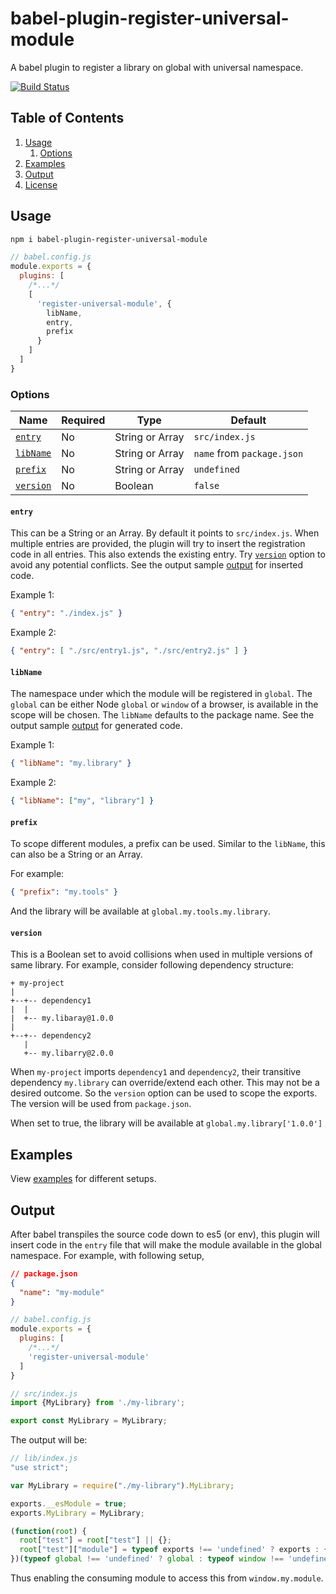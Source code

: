 # babel-plugin-register-universal-module

A babel plugin to register a library on global with universal namespace.

[![Build Status](https://travis-ci.org/Gopikrishna19/babel-plugin-register-universal-module.svg?branch=master)](https://travis-ci.org/Gopikrishna19/babel-plugin-register-universal-module)

## Table of Contents

1. [Usage](#usage)
    1. [Options](#options)
1. [Examples](#examples)
1. [Output](#output)
1. [License](#license)

## Usage

```bash
npm i babel-plugin-register-universal-module
```

```javascript
// babel.config.js
module.exports = {
  plugins: [
    /*...*/
    [
      'register-universal-module', {
        libName,
        entry,
        prefix
      }
    ]
  ]
}
```

### Options

| Name | Required | Type | Default |
|---|---|---|---|
| [`entry`](#entry) | No | String or Array | `src/index.js` |
| [`libName`](#libname) | No | String or Array | `name` from `package.json` |
| [`prefix`](#prefix) | No | String or Array | `undefined` |
| [`version`](#version) | No | Boolean | `false` |

#### `entry`

This can be a String or an Array. By default it points to `src/index.js`. When multiple entries are provided, the plugin will try to
insert the registration code in all entries. This also extends the existing entry. Try [`version`](#version) option to avoid any
potential conflicts. See the output sample [output](#output) for inserted code.

Example 1:
```json
{ "entry": "./index.js" }
```

Example 2:
```json
{ "entry": [ "./src/entry1.js", "./src/entry2.js" ] }
```

#### `libName`

The namespace under which the module will be registered in `global`. The `global` can be either Node `global` or `window` of a browser,
is available in the scope will be chosen. The `libName` defaults to the package name. See the output sample [output](#output) for generated code.

Example 1:
```json
{ "libName": "my.library" }
```

Example 2:
```json
{ "libName": ["my", "library"] }
```

#### `prefix`

To scope different modules, a prefix can be used. Similar to the `libName`, this can also be a String or an Array.

For example:
```json
{ "prefix": "my.tools" }
```

And the library will be available at `global.my.tools.my.library`.

#### `version`

This is a Boolean set to avoid collisions when used in multiple versions of same library. For example, consider following dependency structure:

```
+ my-project
|
+--+-- dependency1
|  |
|  +-- my.libaray@1.0.0
|
+--+-- dependency2
   |
   +-- my.libarry@2.0.0
``` 

When `my-project` imports `dependency1` and `dependency2`, their transitive dependency `my.library` can override/extend each other. This may not be
a desired outcome. So the `version` option can be used to scope the exports. The version will be used from `package.json`.

When set to true, the library will be available at `global.my.library['1.0.0']`

## Examples

View [examples](examples) for different setups.

## Output

After babel transpiles the source code down to es5 (or env), this plugin will insert code in the `entry` file that will make the module 
available in the global namespace. For example, with following setup,

```json
// package.json
{
  "name": "my-module"
}
```
```javascript
// babel.config.js
module.exports = {
  plugins: [
    /*...*/
    'register-universal-module'
  ]
}
```
```javascript
// src/index.js
import {MyLibrary} from './my-library';

export const MyLibrary = MyLibrary;
```

The output will be:
```javascript
// lib/index.js
"use strict";

var MyLibrary = require("./my-library").MyLibrary;

exports.__esModule = true;
exports.MyLibrary = MyLibrary;

(function(root) {
  root["test"] = root["test"] || {};
  root["test"]["module"] = typeof exports !== 'undefined' ? exports : {};
})(typeof global !== 'undefined' ? global : typeof window !== 'undefined' ? window : this)
```

Thus enabling the consuming module to access this from `window.my.module`.
